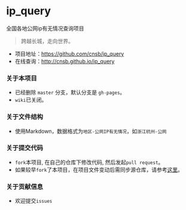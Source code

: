 # ip_query
全国各地公网ip有无情况查询项目

> 跨越长城，走向世界。

* 项目地址：https://github.com/cnsb/ip_query
* 在线查询：http://cnsb.github.io/ip_query


### 关于本项目

* 已经删除 `master` 分支，默认分支是 `gh-pages`。
* `wiki`已关闭。

### 关于文件结构

* 使用Markdown，数据格式为`地区-公网IP有无情况`，如`浙江杭州-公网`

### 关于提交代码

* `fork`本项目, 在自己的仓库下修改代码, 然后发起`pull request`。
* 如果较早`fork`了本项目，在项目文件变动后需同步源仓库，请参考[这里](https://help.github.com/articles/syncing-a-fork/)。

### 关于贡献信息

* 欢迎提交`issues`


